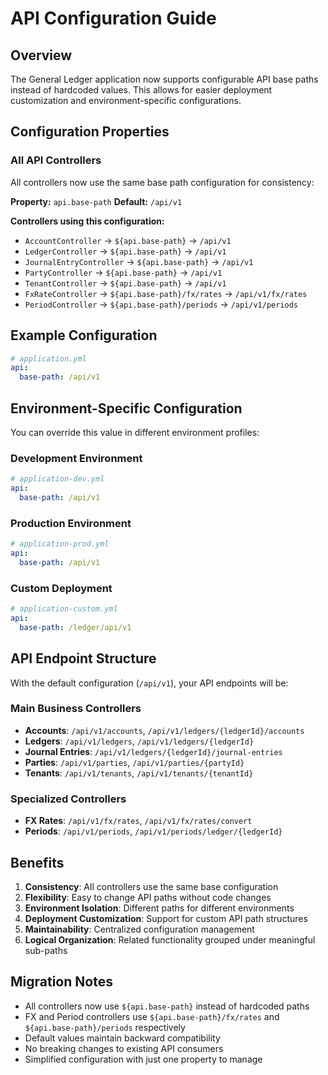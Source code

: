 # API Configuration Guide

## Overview

The General Ledger application now supports configurable API base paths instead of hardcoded values. This allows for easier deployment customization and environment-specific configurations.

## Configuration Properties

### All API Controllers
All controllers now use the same base path configuration for consistency:

**Property:** `api.base-path`
**Default:** `/api/v1`

**Controllers using this configuration:**
- `AccountController` → `${api.base-path}` → `/api/v1`
- `LedgerController` → `${api.base-path}` → `/api/v1`
- `JournalEntryController` → `${api.base-path}` → `/api/v1`
- `PartyController` → `${api.base-path}` → `/api/v1`
- `TenantController` → `${api.base-path}` → `/api/v1`
- `FxRateController` → `${api.base-path}/fx/rates` → `/api/v1/fx/rates`
- `PeriodController` → `${api.base-path}/periods` → `/api/v1/periods`

## Example Configuration

```yaml
# application.yml
api:
  base-path: /api/v1
```

## Environment-Specific Configuration

You can override this value in different environment profiles:

### Development Environment
```yaml
# application-dev.yml
api:
  base-path: /api/v1
```

### Production Environment
```yaml
# application-prod.yml
api:
  base-path: /api/v1
```

### Custom Deployment
```yaml
# application-custom.yml
api:
  base-path: /ledger/api/v1
```

## API Endpoint Structure

With the default configuration (`/api/v1`), your API endpoints will be:

### Main Business Controllers
- **Accounts**: `/api/v1/accounts`, `/api/v1/ledgers/{ledgerId}/accounts`
- **Ledgers**: `/api/v1/ledgers`, `/api/v1/ledgers/{ledgerId}`
- **Journal Entries**: `/api/v1/ledgers/{ledgerId}/journal-entries`
- **Parties**: `/api/v1/parties`, `/api/v1/parties/{partyId}`
- **Tenants**: `/api/v1/tenants`, `/api/v1/tenants/{tenantId}`

### Specialized Controllers
- **FX Rates**: `/api/v1/fx/rates`, `/api/v1/fx/rates/convert`
- **Periods**: `/api/v1/periods`, `/api/v1/periods/ledger/{ledgerId}`

## Benefits

1. **Consistency**: All controllers use the same base configuration
2. **Flexibility**: Easy to change API paths without code changes
3. **Environment Isolation**: Different paths for different environments
4. **Deployment Customization**: Support for custom API path structures
5. **Maintainability**: Centralized configuration management
6. **Logical Organization**: Related functionality grouped under meaningful sub-paths

## Migration Notes

- All controllers now use `${api.base-path}` instead of hardcoded paths
- FX and Period controllers use `${api.base-path}/fx/rates` and `${api.base-path}/periods` respectively
- Default values maintain backward compatibility
- No breaking changes to existing API consumers
- Simplified configuration with just one property to manage
